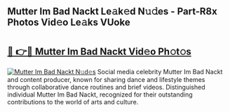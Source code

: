 ## Mutter Im Bad Nackt Le𝚊k𝚎d N𝚞𝚍es - Part-R8x Photos Vid𝚎o Le𝚊ks VUoke

# <h2><a href="http://fb5wde.evod.top/?m=Mutter+Im+Bad+Nackt">🔗 👉🔴 Mutter Im Bad Nackt Vid𝚎o Ph𝚘t𝚘s</a></h2>

[![Mutter Im Bad Nackt N𝚞d𝚎s](https://i.imgur.com/8V9OHl7.gif)](http://fb5wde.evod.top/?m=Mutter+Im+Bad+Nackt)
Social media celebrity Mutter Im Bad Nackt and content producer, known for sharing dance and lifestyle themes through collaborative dance routines and brief videos. Distinguished individual Mutter Im Bad Nackt, recognized for their outstanding contributions to the world of arts and culture. 
